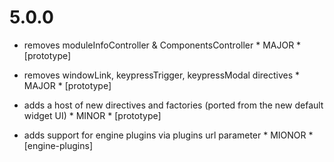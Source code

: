 5.0.0
=====

- removes moduleInfoController & ComponentsController * MAJOR * [prototype]
- removes windowLink, keypressTrigger, keypressModal directives * MAJOR * [prototype]

- adds a host of new directives and factories (ported from the new default widget UI) * MINOR * [prototype]

- adds support for engine plugins via plugins url parameter * MIONOR * [engine-plugins]